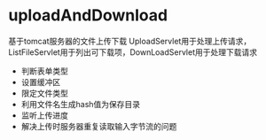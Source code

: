 # uploadAndDownload
基于tomcat服务器的文件上传下载
UploadServlet用于处理上传请求，ListFileServlet用于列出可下载项，DownLoadServlet用于处理下载请求

* 判断表单类型
* 设置缓冲区
* 限定文件类型
* 利用文件名生成hash值为保存目录
* 监听上传进度
* 解决上传时服务器重复读取输入字节流的问题
